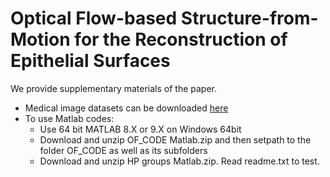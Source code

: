 # Optical Flow-based Structure-from-Motion for the Reconstruction of Epithelial Surfaces
We provide supplementary materials of the paper.
* Medical image datasets can be downloaded [here](https://drive.google.com/file/d/1PwFT9ONd073lT_OxjflIqy-42rX0eaLy/view?usp=sharing)
* To use Matlab codes: 
  - Use 64 bit MATLAB 8.X or 9.X on Windows 64bit
  - Download and unzip OF_CODE Matlab.zip and then setpath to the folder OF_CODE as well as its subfolders
  - Download and unzip HP groups Matlab.zip. Read readme.txt to test.

